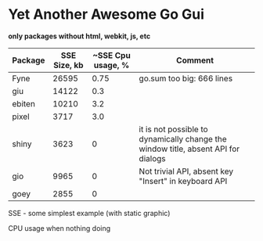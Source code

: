 # Yet Another Awesome Go Gui

**only packages without html, webkit, js, etc**

| Package | SSE Size, kb | ~SSE Cpu usage, % | Comment |
|---------|--------------|--------------------|---------|
| Fyne | 26595 | 0.75 | go.sum too big: 666 lines |
| giu | 14122 | 0.3 |    |
| ebiten | 10210 | 3.2 |    |
| pixel | 3717 | 3.0 |    |
| shiny | 3623 | 0 | it is not possible to dynamically change the window title, absent API for dialogs |
| gio | 9965 | 0 | Not trivial API, absent key "Insert" in keyboard API |
| goey | 2855 | 0 |   |

SSE - some simplest example (with static graphic)

CPU usage when nothing doing
